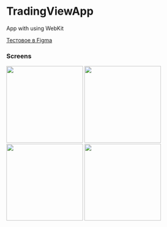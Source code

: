 # TradingViewApp
App with using WebKit

[Тестовое в Figma](https://www.figma.com/file/SdiMizFRMUrYtTI5LIh2v4/HM-%D0%A2%D0%B5%D1%81%D1%82%D0%BE%D0%B2%D0%BE%D0%B5-%D0%B7%D0%B0%D0%B4%D0%B0%D0%BD%D0%B8%D0%B5?type=design&node-id=0-1&t=72sQgAk55L235F98-0)

### Screens

<div align="left">
  
  <img src="https://github.com/nu-shtosh/TradingViewApp/assets/83537801/d67b7d52-793a-4bf0-a673-48fb61e36a4a" width="200"/>
  <img src="https://github.com/nu-shtosh/TradingViewApp/assets/83537801/06b39efc-7791-475b-96eb-e77c6944165f" width="200"/>
  <img src="https://github.com/nu-shtosh/TradingViewApp/assets/83537801/cc64c8fe-e658-4678-bdc9-ff5b805011da" width="200"/>
  <img src="https://github.com/nu-shtosh/TradingViewApp/assets/83537801/f330916e-540d-4025-a456-b2aee5c9ed0d" width="200"/>

</div>
